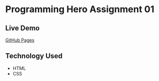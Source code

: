 # Programming Hero Assignment 01

## Live Demo
[GitHub Pages](https://haniumjoli.github.io/ph_assignment_01/)

## Technology Used

- HTML
- CSS
